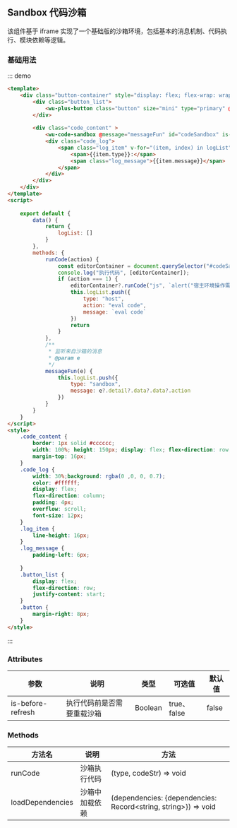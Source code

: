 ## Sandbox 代码沙箱

该组件基于 iframe 实现了一个基础版的沙箱环境，包括基本的消息机制、代码执行、模块依赖等逻辑。

### 基础用法

::: demo
```html
<template>
    <div class="button-container" style="display: flex; flex-wrap: wrap;padding: 16px">
        <div class="button_list">
            <wu-plus-button class="button" size="mini" type="primary" @click="runCode(1)" title="点击在沙箱中执行代码">RunCode</wu-plus-button>
        </div>
       
        <div class="code_content" >
            <wu-code-sandbox @message="messageFun" id="codeSandbox" is-before-refresh="true" style="width: 70%;height: 100%"></wu-code-sandbox>
            <div class="code_log">
                <span class="log_item" v-for="(item, index) in logList">
                    <span>{{item.type}}:</span>
                    <span class="log_message">{{item.message}}</span>
                </span>
            </div>
        </div>
    </div>
</template>
<script>
    
    export default {
        data() {
            return {
                logList: []
            }
        },
        methods: {
            runCode(action) {
                const editorContainer = document.querySelector("#codeSandbox");
                console.log("执行代码", [editorContainer]);
                if (action === 1) {
                    editorContainer?.runCode("js", `alert("宿主环境操作需要执行函数");`);
                    this.logList.push({
                        type: "host",
                        action: "eval code",
                        message: `eval code`
                    })
                    return
                }
            },
            /**
             * 监听来自沙箱的消息
             * @param e
             */
            messageFun(e) {
                this.logList.push({
                    type: "sandbox",
                    message: e?.detail?.data?.data?.action
                })
            }
        }
    }
</script>
<style>
    .code_content {
        border: 1px solid #cccccc;
        width: 100%; height: 150px; display: flex; flex-direction: row;
        margin-top: 16px;
    }
    .code_log {
        width: 30%;background: rgba(0 ,0, 0, 0.7);
        color: #ffffff;
        display: flex;
        flex-direction: column;
        padding: 4px;
        overflow: scroll;
        font-size: 12px;
    }
    .log_item {
        line-height: 16px;
    }
    .log_message {
        padding-left: 6px;
        
    }
    .button_list {
        display: flex;
        flex-direction: row;
        justify-content: start;
    }
    .button {
        margin-right: 8px;
    }
</style>
```
:::

### Attributes

| 参数              | 说明 | 类型      | 可选值       | 默认值   |
|-----------------|--|---------- |-------------  |-------- |
| is-before-refresh | 执行代码前是否需要重载沙箱 |Boolean |true、false|  false |

### Methods

| 方法名  | 说明 | 方法                      | 
|--------|--|-------------------------|
|runCode| 沙箱执行代码 | (type, codeStr) => void |
|loadDependencies| 沙箱中加载依赖 | (dependencies: {dependencies: Record<string, string>}) => void |
